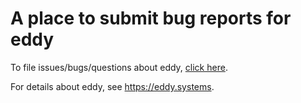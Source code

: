 A place to submit bug reports for eddy
======================================

To file issues/bugs/questions about eddy, [click here](https://github.com/eddysystems/issues).

For details about eddy, see https://eddy.systems.
